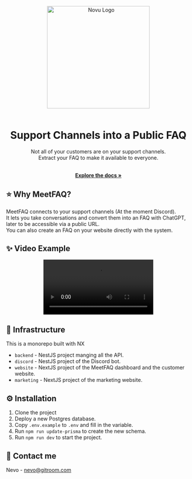 <div align="center">
  <a href="https://meetfaq.com?utm_source=github" target="_blank">
  <picture>
    <source media="(prefers-color-scheme: dark)" srcset="https://github.com/github-20k/meetqa/assets/100117126/b1627f46-ab23-4a84-8a1f-e3c56d6411b0">
    <img alt="Novu Logo" src="https://github.com/github-20k/meetqa/assets/100117126/1f6c696c-d078-4e30-a8d6-bf503769059c" width="280"/>
  </picture>
  </a>
</div>

<br/>

<h1 align="center">Support Channels into a Public FAQ</h1>

<div align="center">
Not all of your customers are on your support channels.<br />
Extract your FAQ to make it available to everyone.
</div>

  <p align="center">
    <br />
    <a href="https://meetfaq.com/docs"><strong>Explore the docs »</strong></a>
  </p>

## ⭐️ Why MeetFAQ?

MeetFAQ connects to your support channels (At the moment Discord). <br />
It lets you take conversations and convert them into an FAQ with ChatGPT, later to be accessible via a public URL.<br />
You can also create an FAQ on your website directly with the system.

## ✨ Video Example

<div align="center">
  <video src="https://github.com/github-20k/meetqa/assets/100117126/caed6cdf-0582-4e90-aea6-e37081951c6e"></video>
</div>

## 🔌 Infrastructure

This is a monorepo built with NX

- `backend` - NestJS project manging all the API.
- `discord` - NestJS project of the Discord bot.
- `website` - NextJS project of the MeetFAQ dashboard and the customer website.
- `marketing` - NextJS project of the marketing website.

## ⚙️ Installation
1. Clone the project
2. Deploy a new Postgres database.
3. Copy `.env.example` to `.env` and fill in the variable.
4. Run `npm run update-prisma` to create the new schema.
5. Run `npm run dev` to start the project.

## 🍾 Contact me

Nevo - [nevo@gitroom.com](mailto:nevo@gitroom.com)
